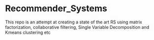 # Recommender_Systems

This repo is an attempt at creating a state of the art RS using matrix factorization, collaborative filtering, Single Variable Decomposition and Kmeans clustering etc
